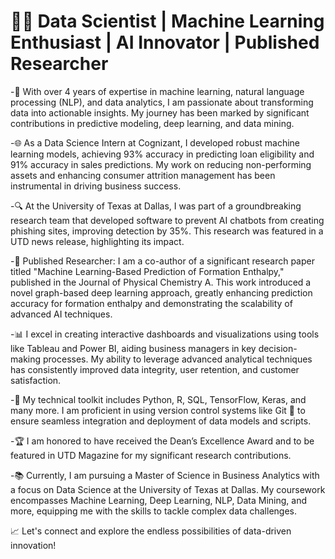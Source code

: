 
# 👩‍💻 Data Scientist | Machine Learning Enthusiast | AI Innovator | Published Researcher

-🚀 With over 4 years of expertise in machine learning, natural language processing (NLP), and data analytics, I am passionate about transforming data into actionable insights. My journey has been marked by significant contributions in predictive modeling, deep learning, and data mining.

-🌐 As a Data Science Intern at Cognizant, I developed robust machine learning models, achieving 93% accuracy in predicting loan eligibility and 91% accuracy in sales predictions. My work on reducing non-performing assets and enhancing consumer attrition management has been instrumental in driving business success.

-🔍 At the University of Texas at Dallas, I was part of a groundbreaking research team that developed software to prevent AI chatbots from creating phishing sites, improving detection by 35%. This research was featured in a UTD news release, highlighting its impact.

-📜 Published Researcher:
I am a co-author of a significant research paper titled "Machine Learning-Based Prediction of Formation Enthalpy," published in the Journal of Physical Chemistry A. This work introduced a novel graph-based deep learning approach, greatly enhancing prediction accuracy for formation enthalpy and demonstrating the scalability of advanced AI techniques.

-📊 I excel in creating interactive dashboards and visualizations using tools like Tableau and Power BI, aiding business managers in key decision-making processes. My ability to leverage advanced analytical techniques has consistently improved data integrity, user retention, and customer satisfaction.

-🔧 My technical toolkit includes Python, R, SQL, TensorFlow, Keras, and many more. I am proficient in using version control systems like Git 🐙 to ensure seamless integration and deployment of data models and scripts.

-🏆 I am honored to have received the Dean’s Excellence Award and to be featured in UTD Magazine for my significant research contributions.

-📚 Currently, I am pursuing a Master of Science in Business Analytics with a focus on Data Science at the University of Texas at Dallas. My coursework encompasses Machine Learning, Deep Learning, NLP, Data Mining, and more, equipping me with the skills to tackle complex data challenges.

📈 Let's connect and explore the endless possibilities of data-driven innovation!

